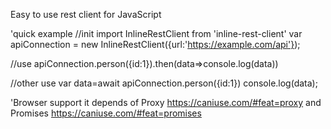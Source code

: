 Easy to use rest client for JavaScript

'quick example
//init
import InlineRestClient from 'inline-rest-client'
var apiConnection = new InlineRestClient({url:'https://example.com/api'});

//use
apiConnection.person({id:1}).then(data=>console.log(data))

//other use
var data=await apiConnection.person({id:1})
console.log(data);

'Browser support
it depends of Proxy https://caniuse.com/#feat=proxy and Promises https://caniuse.com/#feat=promises